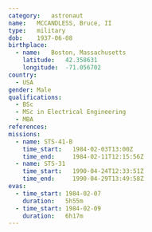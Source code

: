 ```yaml
---
category:	astronaut
name:	MCCANDLESS, Bruce, II
type:	military
dob:	1937-06-08
birthplace:
  - name:	Boston, Massachusetts
    latitude:	42.358631
    longitude:	-71.056702
country:
  - USA
gender:	Male
qualifications:
  - BSc
  - MSc in Electrical Engineering
  - MBA
references:
missions:
  - name: STS-41-B
    time_start:   1984-02-03T13:00Z
    time_end:     1984-02-11T12:15:56Z
  - name: STS-31
    time_start:   1990-04-24T12:33:51Z
    time_end:     1990-04-29T13:49:58Z
evas:
  - time_start: 1984-02-07
    duration:   5h55m
  - time_start: 1984-02-09
    duration:   6h17m
---
```

